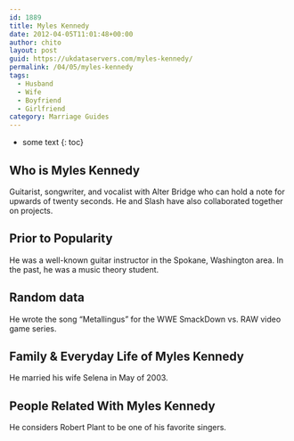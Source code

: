 ```yaml
---
id: 1889
title: Myles Kennedy
date: 2012-04-05T11:01:48+00:00
author: chito
layout: post
guid: https://ukdataservers.com/myles-kennedy/
permalink: /04/05/myles-kennedy
tags:
  - Husband
  - Wife
  - Boyfriend
  - Girlfriend
category: Marriage Guides
---
```


* some text
{: toc}
          
          
## Who is  Myles Kennedy
                  
                  
                  
Guitarist, songwriter, and vocalist with Alter Bridge who can hold a note for upwards of twenty seconds. He and Slash have also collaborated together on projects.
                  
                
                
                
## Prior to Popularity 
                  
                  
                  
He was a well-known guitar instructor in the Spokane, Washington area. In the past, he was a music theory student.
                  
                
                
                
## Random data 
                  
                  
                  
He wrote the song &#8220;Metallingus&#8221; for the WWE SmackDown vs. RAW video game series.
                  
                
                
                
## Family & Everyday Life of Myles Kennedy
                  
                  
                  
He married his wife Selena in May of 2003.
                  
                
                
                
## People Related With  Myles Kennedy
                  
                  
                  
He considers Robert Plant to be one of his favorite singers.
                  
                
              
            
          
          
          
    
    
  
